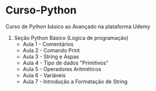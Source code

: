 # Curso-Python
 
 Curso de Python básico ao Avançado na plataforma Udemy
 
 1. Seção Python Básico (Lógica de programação)
    * Aula 1 - Comentários
    * Aula 2 - Comando Print
    * Aula 3 - String e Aspas
    * Aula 4 - Tipo de dados "Primitivos"
    * Aula 5 - Operadores Aritméticos
    * Aula 6 - Variáveis
    * Aula 7 - Introdução a Formatação de String
    